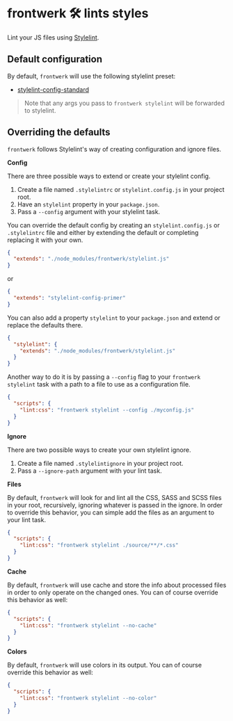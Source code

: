 # frontwerk 🛠️ lints styles

Lint your JS files using [Stylelint][stylelint].

## Default configuration

By default, `frontwerk` will use the following stylelint preset:

* [stylelint-config-standard][stylelint-config-standard]

> Note that any args you pass to `frontwerk stylelint` will be forwarded to
> stylelint.

## Overriding the defaults

`frontwerk` follows Stylelint's way of creating configuration and ignore files.

**Config**

There are three possible ways to extend or create your stylelint config.

1. Create a file named `.stylelintrc` or `stylelint.config.js` in your project
   root.
2. Have an `stylelint` property in your `package.json`.
3. Pass a `--config` argument with your stylelint task.

You can override the default config by creating an `stylelint.config.js` or
`.stylelintrc` file and either by extending the default or completing replacing
it with your own.

```json
{
  "extends": "./node_modules/frontwerk/stylelint.js"
}
```

or

```json
{
  "extends": "stylelint-config-primer"
}
```

You can also add a property `stylelint` to your `package.json` and extend or
replace the defaults there.

```json
{
  "stylelint": {
    "extends": "./node_modules/frontwerk/stylelint.js"
  }
}
```

Another way to do it is by passing a `--config` flag to your `frontwerk
stylelint` task with a path to a file to use as a configuration file.

```json
{
  "scripts": {
    "lint:css": "frontwerk stylelint --config ./myconfig.js"
  }
}
```

**Ignore**

There are two possible ways to create your own stylelint ignore.

1. Create a file named `.stylelintignore` in your project root.
2. Pass a `--ignore-path` argument with your lint task.

**Files**

By default, `frontwerk` will look for and lint all the CSS, SASS and SCSS files
in your root, recursively, ignoring whatever is passed in the ignore. In order
to override this behavior, you can simple add the files as an argument to your
lint task.

```json
{
  "scripts": {
    "lint:css": "frontwerk stylelint ./source/**/*.css"
  }
}
```

**Cache**

By default, `frontwerk` will use cache and store the info about processed files
in order to only operate on the changed ones. You can of course override this
behavior as well:

```json
{
  "scripts": {
    "lint:css": "frontwerk stylelint --no-cache"
  }
}
```

**Colors**

By default, `frontwerk` will use colors in its output. You can of course
override this behavior as well:

```json
{
  "scripts": {
    "lint:css": "frontwerk stylelint --no-color"
  }
}
```

[stylelint]: https://stylelint.io/
[stylelint-config-standard]: https://www.npmjs.com/package/stylelint-config-standard
